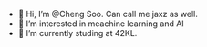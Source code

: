 - 👋 Hi, I’m @Cheng Soo. Can call me jaxz as well.
- 👀 I’m interested in meachine learning and AI
- 🌱 I’m currently studing at 42KL.


<!---
JaxzTan/JaxzTan is a ✨ special ✨ repository because its `README.md` (this file) appears on your GitHub profile.
You can click the Preview link to take a look at your changes.
--->
